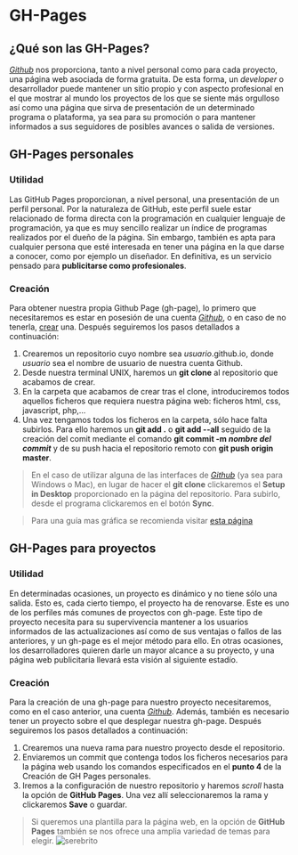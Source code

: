 # GH-Pages
## ¿Qué son las GH-Pages?

[_Github_](https://github.com) nos proporciona, tanto a nivel personal como para cada proyecto, una página web asociada de forma gratuita. 
De esta forma, un _developer_ o desarrollador puede mantener un sitio propio y con aspecto profesional en el que mostrar al mundo los proyectos
de los que se siente más orgulloso así como una página que sirva de presentación de un determinado programa o plataforma, ya sea para su promoción 
o para mantener informados a sus seguidores de posibles avances o salida de versiones.

## GH-Pages personales
### Utilidad
Las GitHub Pages proporcionan, a nivel personal, una presentación de un perfil personal. Por la naturaleza de GitHub, este perfil suele estar relacionado
de forma directa con la programación en cualquier lenguaje de programación, ya que es muy sencillo realizar un índice de programas realizados por el dueño
de la página. Sin embargo, también es apta para cualquier persona que esté interesada en tener una página en la que darse a conocer, como por ejemplo un
diseñador. En definitiva, es un servicio pensado para **publicitarse como profesionales**.
### Creación
Para obtener nuestra propia Github Page (gh-page), lo primero que necesitaremos es estar en posesión de una cuenta [_Github_](https://github.com), o en
caso de no tenerla, [crear](https://github.com/join) una.
Después seguiremos los pasos detallados a continuación:
1. Crearemos un repositorio cuyo nombre sea _usuario_.github.io, donde _usuario_ sea el nombre de usuario de nuestra cuenta Github.
2. Desde nuestra terminal UNIX, haremos un **git clone** al repositorio que acabamos de crear.
3. En la carpeta que acabamos de crear tras el clone, introduciremos todos aquellos ficheros que requiera nuestra página web: ficheros html, css, javascript, php,...
4. Una vez tengamos todos los ficheros en la carpeta, sólo hace falta subirlos. Para ello haremos un **git add .** o **git add --all** seguido de la creación del comit
mediante el comando **git commit -m _nombre del commit_** y de su push hacia el repositorio remoto con **git push origin master**.
> En el caso de utilizar alguna de las interfaces de [_Github_](https://github.com) (ya sea para Windows o Mac), en lugar de hacer el **git clone** clickaremos el **Setup in Desktop**
> proporcionado en la página del repositorio. Para subirlo, desde el programa clickaremos en el botón **Sync**.

>Para una guía mas gráfica se recomienda visitar [esta página](https://pages.github.com/)
## GH-Pages para proyectos
### Utilidad
En determinadas ocasiones, un proyecto es dinámico y no tiene sólo una salida. Esto es, cada cierto tiempo, el proyecto ha de renovarse. Este es uno de los
perfiles más comunes de proyectos con gh-page. Este tipo de proyecto necesita para su supervivencia mantener a los usuarios informados de las actualizaciones
así como de sus ventajas o fallos de las anteriores, y un gh-page es el mejor método para ello.
En otras ocasiones, los desarrolladores quieren darle un mayor alcance a su proyecto, y una página web publicitaria llevará esta visión al siguiente estadío.
### Creación
Para la creación de una gh-page para nuestro proyecto necesitaremos, como en el caso anterior, una cuenta [_Github_](https://github.com). Además, también
es necesario tener un proyecto sobre el que desplegar nuestra gh-page.
Después seguiremos los pasos detallados a continuación:
1. Crearemos una nueva rama para nuestro proyecto desde el repositorio.
2. Enviaremos un commit que contenga todos los ficheros necesarios para la página web usando los comandos especificados en el **punto 4** de la Creación de GH Pages personales.
3. Iremos a la configuración de nuestro repositorio y haremos _scroll_ hasta la opción de **GitHub Pages**. Una vez allí seleccionaremos la rama y clickaremos **Save** o guardar.
> Si queremos una plantilla para la página web, en la opción de **GitHub Pages** también se nos ofrece una amplia variedad de temas para elegir.
![serebrito](https://yt3.ggpht.com/-FJXWJ1x1bEQ/AAAAAAAAAAI/AAAAAAAAAAA/ZtyuZ-elFr4/s900-c-k-no-mo-rj-c0xffffff/photo.jpg)